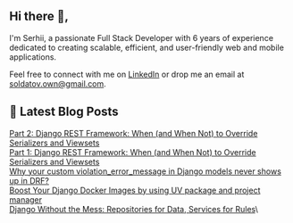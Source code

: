 ## Hi there 👋,
I'm Serhii, a passionate Full Stack Developer with 6 years of experience dedicated to creating scalable, efficient, and user-friendly web and mobile applications.

Feel free to connect with me on [LinkedIn](https://www.linkedin.com/in/serhii-soldatov-ab2a68238/) or drop me an email at soldatov.own@gmail.com.

## 📝 Latest Blog Posts
[Part 2: Django REST Framework: When (and When Not) to Override Serializers and Viewsets](https://dev.to/soldatov-ss/part-2-django-rest-framework-when-and-when-not-to-override-serializers-and-viewsets-3j32)\
[Part 1: Django REST Framework: When (and When Not) to Override Serializers and Viewsets](https://dev.to/soldatov-ss/part-1-django-rest-framework-when-and-when-not-to-override-serializers-and-viewsets-11a7)\
[Why your custom violation_error_message in Django models never shows up in DRF?](https://dev.to/soldatov-ss/why-django-rest-framework-doesnt-show-your-custom-validation-error-messages-and-what-to-do-about-2dcl)\
[Boost Your Django Docker Images by using UV package and project manager](https://dev.to/soldatov-ss/boost-your-django-docker-images-by-using-uv-package-and-project-manager-16lj)\
[Django Without the Mess: Repositories for Data, Services for Rules](https://dev.to/soldatov-ss/django-without-the-mess-repositories-for-data-services-for-rules-k8e)\
